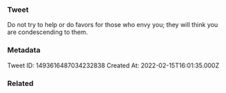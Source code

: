 ### Tweet
Do not try to help or do favors for those who envy you; they will think you are condescending to them.

### Metadata
Tweet ID: 1493616487034232838
Created At: 2022-02-15T16:01:35.000Z

### Related

